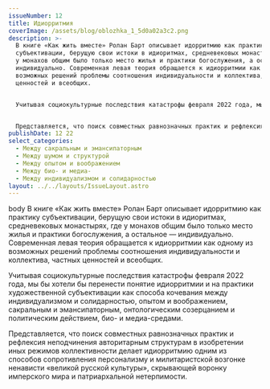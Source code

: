 ```yaml
---
issueNumber: 12
title: Идиорритмия
coverImage: /assets/blog/oblozhka_1_5d0a02a3c2.png
description: >-
  В книге «Как жить вместе» Ролан Барт описывает идорритмию как практику
  субъективации, берущую свои истоки в идиоритмах, средневековых монастырях, где
  у монахов общим было только место жилья и практики богослужения, а остальное —
  индивидуально. Современная левая теория обращается к идиорритмии как одному из
  возможных решений проблемы соотношения индивидуальности и коллектива, частных
  ценностей и всеобщих.


  Учитывая социокультурные последствия катастрофы февраля 2022 года, мы бы хотели бы перенести понятие идиорритмии и на практики художественной субъективации как способа кочевания между индивидуализмом и солидарностью, опытом и воображением, сакральным и эмансипаторным, онтологическим созерцанием и политическим действием, био- и медиа-средами.


  Представляется, что поиск совместных равнозначных практик и рефлексия неподчинения авторитарным структурам в изобретении иных режимов коллективности делает идиорритмию одним из способов сопротивления персонализму и милитаристской возгонке ненависти «великой русской культуры», скрывающей воронку имперского мира и патриархальной нетерпимости.
publishDate: 12 22
select_categories:
  - Между сакральным и эмансипаторным
  - Между шумом и структурой
  - Между опытом и воображением
  - Между био- и медиа-
  - Между индивидуализмом и солидарностью
layout: ../../layouts/IssueLayout.astro
---
```

body В книге «Как жить вместе» Ролан Барт описывает идорритмию как практику субъективации, берущую свои истоки в идиоритмах, средневековых монастырях, где у монахов общим было только место жилья и практики богослужения, а остальное — индивидуально. Современная левая теория обращается к идиорритмии как одному из возможных решений проблемы соотношения индивидуальности и коллектива, частных ценностей и всеобщих.

Учитывая социокультурные последствия катастрофы февраля 2022 года, мы бы хотели бы перенести понятие идиорритмии и на практики художественной субъективации как способа кочевания между индивидуализмом и солидарностью, опытом и воображением, сакральным и эмансипаторным, онтологическим созерцанием и политическим действием, био- и медиа-средами.

Представляется, что поиск совместных равнозначных практик и рефлексия неподчинения авторитарным структурам в изобретении иных режимов коллективности делает идиорритмию одним из способов сопротивления персонализму и милитаристской возгонке ненависти «великой русской культуры», скрывающей воронку имперского мира и патриархальной нетерпимости.